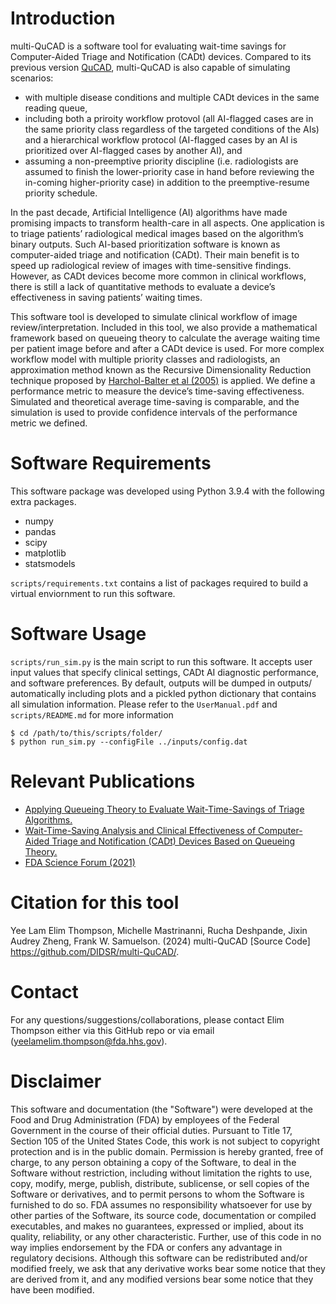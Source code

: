 # Introduction

multi-QuCAD is a software tool for evaluating wait-time savings for Computer-Aided Triage and Notification (CADt) devices. Compared to its previous version [QuCAD](https://github.com/DIDSR/QuCAD), multi-QuCAD is also capable of simulating scenarios:
* with multiple disease conditions and multiple CADt devices in the same reading queue,
* including both a priroity workflow protovol (all AI-flagged cases are in the same priority class regardless of the targeted conditions of the AIs) and a hierarchical workflow protocol (AI-flagged cases by an AI is prioritized over AI-flagged cases by another AI), and
* assuming a non-preemptive priority discipline (i.e. radiologists are assumed to finish the lower-priority case in hand before reviewing the in-coming higher-priority case) in addition to the preemptive-resume priority schedule.

In the past decade, Artificial Intelligence (AI) algorithms have made promising impacts to transform health-care in all aspects. One application is to triage patients’ radiological medical images based on the algorithm’s binary outputs. Such AI-based prioritization software is known as computer-aided triage and notification (CADt). Their main benefit is to speed up radiological review of images with time-sensitive findings. However, as CADt devices become more common in clinical workflows, there is still a lack of quantitative methods to evaluate a device’s effectiveness in saving patients’ waiting times.

This software tool is developed to simulate clinical workflow of image review/interpretation. Included in this tool, we also provide a mathematical framework based on queueing theory to calculate the average waiting time per patient image before and after a CADt device is used. For more complex workflow model with multiple priority classes and radiologists, an approximation method known as the Recursive Dimensionality Reduction technique proposed by [Harchol-Balter et al (2005)](https://www.cs.cmu.edu/~harchol/Papers/questa.pdf) is applied. We define a performance metric to measure the device’s time-saving effectiveness. Simulated and theoretical average time-saving is comparable, and the simulation is used to provide confidence intervals of the performance metric we defined.

# Software Requirements
This software package was developed using Python 3.9.4 with the following extra packages.
* numpy
* pandas
* scipy
* matplotlib
* statsmodels

`scripts/requirements.txt` contains a list of packages required to build a virtual enviornment to run this software.

# Software Usage
`scripts/run_sim.py` is the main script to run this software. It accepts user input values that specify clinical settings, CADt AI diagnostic performance, and software preferences. By default, outputs will be dumped in outputs/ automatically including plots and a pickled python dictionary that contains all simulation information. Please refer to  the `UserManual.pdf` and `scripts/README.md` for more information

```
$ cd /path/to/this/scripts/folder/
$ python run_sim.py --configFile ../inputs/config.dat
```

# Relevant Publications
* [Applying Queueing Theory to Evaluate Wait-Time-Savings of Triage Algorithms.](https://link.springer.com/article/10.1007/s11134-024-09927-w)
* [Wait-Time-Saving Analysis and Clinical Effectiveness of Computer-Aided Triage and Notification (CADt) Devices Based on Queueing Theory.](https://www.spiedigitallibrary.org/conference-proceedings-of-spie/12035/0000/Wait-time-saving-analysis-and-clinical-effectiveness-of-Computer-Aided/10.1117/12.2603184.short)
* [FDA Science Forum (2021)](https://www.fda.gov/media/148986/download)

# Citation for this tool
Yee Lam Elim Thompson, Michelle Mastrinanni, Rucha Deshpande, Jixin Audrey Zheng, Frank W. Samuelson. (2024) multi-QuCAD [Source Code] https://github.com/DIDSR/multi-QuCAD/.

# Contact
For any questions/suggestions/collaborations, please contact Elim Thompson either via this GitHub repo or via email (yeelamelim.thompson@fda.hhs.gov).

# Disclaimer
This software and documentation (the "Software") were developed at the Food and Drug Administration (FDA) by employees of the Federal Government in the course of their official duties. Pursuant to Title 17, Section 105 of the United States Code, this work is not subject to copyright protection and is in the public domain. Permission is hereby granted, free of charge, to any person obtaining a copy of the Software, to deal in the Software without restriction, including without limitation the rights to use, copy, modify, merge, publish, distribute, sublicense, or sell copies of the Software or derivatives, and to permit persons to whom the Software is furnished to do so. FDA assumes no responsibility whatsoever for use by other parties of the Software, its source code, documentation or compiled executables, and makes no guarantees, expressed or implied, about its quality, reliability, or any other characteristic. Further, use of this code in no way implies endorsement by the FDA or confers any advantage in regulatory decisions. Although this software can be redistributed and/or modified freely, we ask that any derivative works bear some notice that they are derived from it, and any modified versions bear some notice that they have been modified.